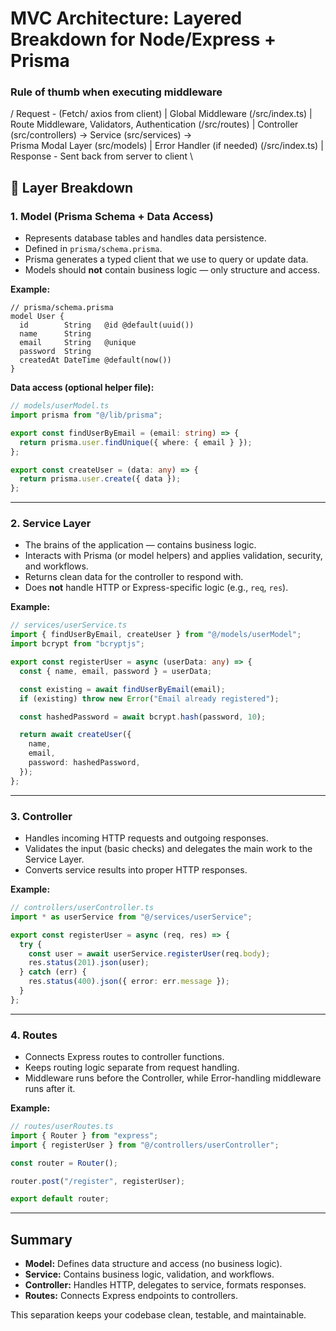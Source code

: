 # MVC Architecture: Layered Breakdown for Node/Express + Prisma

### Rule of thumb when executing middleware

/
Request - (Fetch/ axios from client)
|
Global Middleware (/src/index.ts)
|
Route Middleware, Validators, Authentication (/src/routes)
|
Controller (src/controllers)
->
Service (src/services)
->  
Prisma Modal Layer (src/models)
|
Error Handler (if needed) (/src/index.ts)
|
Response - Sent back from server to client
\

## 🧱 Layer Breakdown

### 1. Model (Prisma Schema + Data Access)

- Represents database tables and handles data persistence.
- Defined in `prisma/schema.prisma`.
- Prisma generates a typed client that we use to query or update data.
- Models should **not** contain business logic — only structure and access.

**Example:**

```prisma
// prisma/schema.prisma
model User {
  id        String   @id @default(uuid())
  name      String
  email     String   @unique
  password  String
  createdAt DateTime @default(now())
}
```

**Data access (optional helper file):**

```ts
// models/userModel.ts
import prisma from "@/lib/prisma";

export const findUserByEmail = (email: string) => {
  return prisma.user.findUnique({ where: { email } });
};

export const createUser = (data: any) => {
  return prisma.user.create({ data });
};
```

---

### 2. Service Layer

- The brains of the application — contains business logic.
- Interacts with Prisma (or model helpers) and applies validation, security, and workflows.
- Returns clean data for the controller to respond with.
- Does **not** handle HTTP or Express-specific logic (e.g., `req`, `res`).

**Example:**

```ts
// services/userService.ts
import { findUserByEmail, createUser } from "@/models/userModel";
import bcrypt from "bcryptjs";

export const registerUser = async (userData: any) => {
  const { name, email, password } = userData;

  const existing = await findUserByEmail(email);
  if (existing) throw new Error("Email already registered");

  const hashedPassword = await bcrypt.hash(password, 10);

  return await createUser({
    name,
    email,
    password: hashedPassword,
  });
};
```

---

### 3. Controller

- Handles incoming HTTP requests and outgoing responses.
- Validates the input (basic checks) and delegates the main work to the Service Layer.
- Converts service results into proper HTTP responses.

**Example:**

```ts
// controllers/userController.ts
import * as userService from "@/services/userService";

export const registerUser = async (req, res) => {
  try {
    const user = await userService.registerUser(req.body);
    res.status(201).json(user);
  } catch (err) {
    res.status(400).json({ error: err.message });
  }
};
```

---

### 4. Routes

- Connects Express routes to controller functions.
- Keeps routing logic separate from request handling.
- Middleware runs before the Controller, while Error-handling middleware runs after it.

**Example:**

```ts
// routes/userRoutes.ts
import { Router } from "express";
import { registerUser } from "@/controllers/userController";

const router = Router();

router.post("/register", registerUser);

export default router;
```

---

## Summary

- **Model:** Defines data structure and access (no business logic).
- **Service:** Contains business logic, validation, and workflows.
- **Controller:** Handles HTTP, delegates to service, formats responses.
- **Routes:** Connects Express endpoints to controllers.

This separation keeps your codebase clean, testable, and maintainable.
